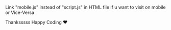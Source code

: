 Link "mobile.js" instead of "script.js" in HTML file if u want to visit on mobile or Vice-Versa

Thanksssss Happy Coding ❤
